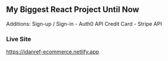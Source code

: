 ## My Biggest React Project Until Now
Additions:
Sign-up / Sign-in - Auth0 API
Credit Card - Stripe API

### Live Site
https://idanref-ecommerce.netlify.app
